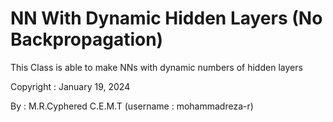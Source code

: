 # NN With Dynamic Hidden Layers (No Backpropagation)
This Class is able to make NNs with dynamic numbers of hidden layers

Copyright : January 19, 2024

By : M.R.Cyphered C.E.M.T (username : mohammadreza-r)

